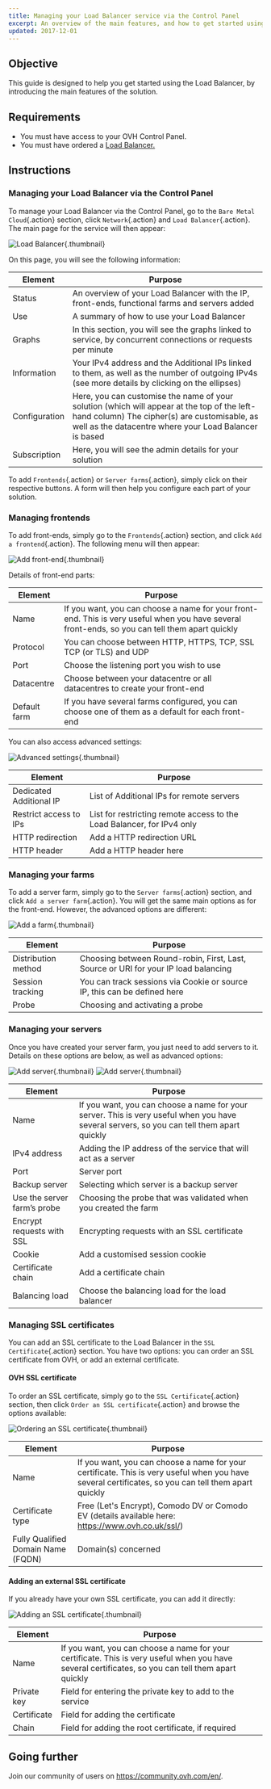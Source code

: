 ```yaml
---
title: Managing your Load Balancer service via the Control Panel
excerpt: An overview of the main features, and how to get started using the Load Balancer service from the Control Panel
updated: 2017-12-01
---
```


## Objective

This guide is designed to help you get started using the Load Balancer, by introducing the main features of the solution.

## Requirements

- You must have access to your OVH Control Panel.
- You must have ordered a [Load Balancer.](https://www.ovh.com/fr/solutions/load-balancer)

## Instructions

### Managing your Load Balancer via the Control Panel

To manage your Load Balancer via the Control Panel, go to the `Bare Metal Cloud`{.action} section, click `Network`{.action} and `Load Balancer`{.action}. The main page for the service will then appear:

![Load Balancer](lbip-main.png){.thumbnail}

On this page, you will see the following information:

|Element|Purpose|
|---|---|
|Status|An overview of your Load Balancer with the IP, front-ends, functional farms and servers added|
|Use|A summary of how to use your Load Balancer|
|Graphs|In this section, you will see the graphs linked to service, by concurrent connections or requests per minute|
|Information|Your IPv4 address and the Additional IPs linked to them, as well as the number of outgoing IPv4s (see more details by clicking on the ellipses)|
|Configuration|Here, you can customise the name of your solution (which will appear at the top of the left-hand column) The cipher(s) are customisable, as well as the datacentre where your Load Balancer is based|
|Subscription|Here, you will see the admin details for your solution|

To add `Frontends`{.action} or `Server farms`{.action}, simply click on their respective buttons. A form will then help you configure each part of your solution.

### Managing frontends

To add front-ends, simply go to the `Frontends`{.action} section, and click `Add a frontend`{.action}. The following menu will then appear:

![Add front-end](use-lb_images_add_frontend.png){.thumbnail}

Details of front-end parts:

|Element|Purpose|
|---|---|
|Name|If you want, you can choose a name for your front-end. This is very useful when you have several front-ends, so you can tell them apart quickly|
|Protocol|You can choose between HTTP, HTTPS, TCP, SSL TCP (or TLS) and UDP|
|Port|Choose the listening port you wish to use|
|Datacentre|Choose between your datacentre or all datacentres to create your front-end|
|Default farm|If you have several farms configured, you can choose one of them as a default for each front-end|

You can also access advanced settings:

![Advanced settings](advanced_frontend.png){.thumbnail}

|Element|Purpose|
|---|---|
|Dedicated Additional IP|List of Additional IPs for remote servers|
|Restrict access to IPs|List for restricting remote access to the Load Balancer, for IPv4 only|
|HTTP redirection|Add a HTTP redirection URL|
|HTTP header|Add a HTTP header here|

### Managing your farms

To add a server farm, simply go to the `Server farms`{.action} section, and click `Add a server farm`{.action}. You will get the same main options as for the front-end. However, the advanced options are different:

![Add a farm](advanced_cluster.png){.thumbnail}

|Element|Purpose|
|---|---|
|Distribution method|Choosing between Round-robin, First, Last, Source or URI for your IP load balancing|
|Session tracking|You can track sessions via Cookie or source IP, this can be defined here|
|Probe|Choosing and activating a probe|

### Managing your servers

Once you have created your server farm, you just need to add servers to it. Details on these options are below, as well as advanced options:

![Add server](use-lb_images_add_server.png){.thumbnail}
![Add server](add_server_advanced.png){.thumbnail}

|Element|Purpose|
|---|---|
|Name|If you want, you can choose a name for your server. This is very useful when you have several servers, so you can tell them apart quickly|
|IPv4 address|Adding the IP address of the service that will act as a server|
|Port|Server port|
|Backup server|Selecting which server is a backup server|
|Use the server farm’s probe|Choosing the probe that was validated when you created the farm|
|Encrypt requests with SSL|Encrypting requests with an SSL certificate|
|Cookie|Add a customised session cookie|
|Certificate chain|Add a certificate chain|
|Balancing load|Choose the balancing load for the load balancer|

### Managing SSL certificates
You can add an SSL certificate to the Load Balancer in the `SSL Certificate`{.action} section. You have two options: you can order an SSL certificate from OVH, or add an external certificate.

#### OVH SSL certificate
To order an SSL certificate, simply go to the `SSL Certificate`{.action} section, then click `Order an SSL certificate`{.action} and browse the options available:

![Ordering an SSL certificate](ordering_ssl.png){.thumbnail}

|Element|Purpose|
|---|---|
|Name|If you want, you can choose a name for your certificate. This is very useful when you have several certificates, so you can tell them apart quickly|
|Certificate type|Free (Let's Encrypt), Comodo DV or Comodo EV (details available here: https://www.ovh.co.uk/ssl/)|
|Fully Qualified Domain Name (FQDN)|Domain(s) concerned|

#### Adding an external SSL certificate
If you already have your own SSL certificate, you can add it directly:

![Adding an SSL certificate](external_ssl.png){.thumbnail}

|Element|Purpose|
|---|---|
|Name|If you want, you can choose a name for your certificate. This is very useful when you have several certificates, so you can tell them apart quickly|
|Private key|Field for entering the private key to add to the service|
|Certificate|Field for adding the certificate|
|Chain|Field for adding the root certificate, if required|

## Going further

Join our community of users on <https://community.ovh.com/en/>.